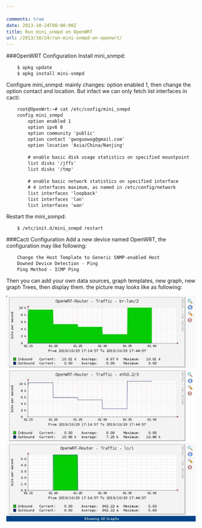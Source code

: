 ```yaml
---

comments: true
date: 2013-10-24T00:00:00Z
title: Run mini_snmpd on OpenWRT
url: /2013/10/24/run-mini-snmpd-on-openwrt/
---
```


###OpenWRT Configuration
Install mini_snmpd:

```
	$ opkg update
	$ opkg install mini-snmpd
```

Configure mini_snmpd: mainly changes: option enabled 1, then change the option contact and location. But infact we can only fetch list interfaces in cacti:

```
	root@OpenWrt:~# cat /etc/config/mini_snmpd 
	config mini_snmpd
		option enabled 1
		option ipv6 0
		option community 'public'
		option contact 'gwoguowug@gmail.com'
		option location 'Asia/China/Nanjing'
	
		# enable basic disk usage statistics on specified mountpoint
		list disks '/jffs'
		list disks '/tmp'
	
		# enable basic network statistics on specified interface
		# 4 interfaces maximum, as named in /etc/config/network
		list interfaces 'loopback'
		list interfaces 'lan'
		list interfaces 'wan'
```

Restart the mini_snmpd:

```
	$ /etc/init.d/mini_snmpd restart
```

###Cacti Configuration
Add a new device named OpenWRT, the configuration may like following:  

```
	Change the Host Template to Generic SNMP-enabled Host
	Downed Device Detection - Ping
	Ping Method - ICMP Ping
```

Then you can add your own data sources, graph templates, new graph, new graph Trees, then display them. the picture may looks like as following:

![Alt text](/images/Openwrt_cacti.jpg "OpenWRT cacti")
